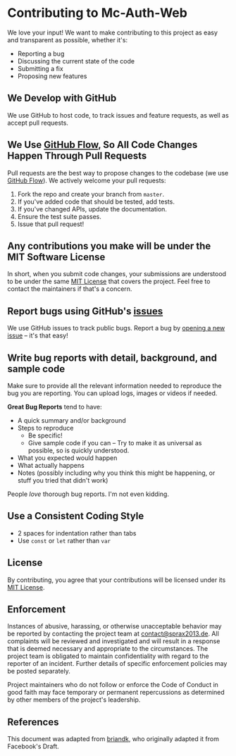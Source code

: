 # Contributing to Mc-Auth-Web
We love your input!
We want to make contributing to this project as easy and transparent as possible, whether it's:

* Reporting a bug
* Discussing the current state of the code
* Submitting a fix
* Proposing new features

## We Develop with GitHub
We use GitHub to host code, to track issues and feature requests, as well as accept pull requests.

## We Use [GitHub Flow](https://guides.github.com/introduction/flow/index.html), So All Code Changes Happen Through Pull Requests
Pull requests are the best way to propose changes to the codebase (we use [GitHub Flow](https://guides.github.com/introduction/flow/index.html)).
We actively welcome your pull requests:

1. Fork the repo and create your branch from `master`.
2. If you've added code that should be tested, add tests.
3. If you've changed APIs, update the documentation.
5. Ensure the test suite passes.
6. Issue that pull request!

## Any contributions you make will be under the MIT Software License
In short, when you submit code changes, your submissions are understood to be under the same
[MIT License](https://choosealicense.com/licenses/mit/) that covers the project.
Feel free to contact the maintainers if that's a concern.

## Report bugs using GitHub's [issues](https://github.com/Mc-Auth-com/Mc-Auth-Web/issues)
We use GitHub issues to track public bugs. Report a bug by [opening a new issue](https://github.com/Mc-Auth-com/Mc-Auth-Web/issues/new) – it's that easy!

## Write bug reports with detail, background, and sample code
Make sure to provide all the relevant information needed to reproduce the bug you are reporting. You can upload logs, images or videos if needed.

**Great Bug Reports** tend to have:

* A quick summary and/or background
* Steps to reproduce
  * Be specific!
  * Give sample code if you can – Try to make it as universal as possible, so is quickly understood.
* What you expected would happen
* What actually happens
* Notes (possibly including why you think this might be happening, or stuff you tried that didn't work)

People *love* thorough bug reports. I'm not even kidding.

## Use a Consistent Coding Style
* 2 spaces for indentation rather than tabs
* Use `const` or `let` rather than `var`

## License
By contributing, you agree that your contributions will be licensed under its [MIT License](./LICENSE.md).

## Enforcement
Instances of abusive, harassing, or otherwise unacceptable behavior may be reported by contacting the project team at contact@sprax2013.de.
All complaints will be reviewed and investigated and will result in a response that is deemed necessary and appropriate to the circumstances.
The project team is obligated to maintain confidentiality with regard to the reporter of an incident.
Further details of specific enforcement policies may be posted separately.

Project maintainers who do not follow or enforce the Code of Conduct in good faith may face temporary or permanent repercussions as determined
by other members of the project's leadership.

## References
This document was adapted from [briandk](https://gist.github.com/briandk/3d2e8b3ec8daf5a27a62), who originally adapted it from Facebook's Draft.
